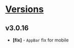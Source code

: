 # [Versions](https://github.com/Tracktor/design-system/releases)

## v3.0.16
- **[fix]** - `AppBar` fix for mobile
